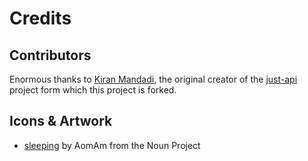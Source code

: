# Credits

## Contributors

Enormous thanks to [Kiran Mandadi](https://github.com/kiranz), the original creator of the [just-api](https://kiranz.github.io/just-api/) project form which this project is forked.

## Icons & Artwork

- [sleeping](https://thenounproject.com/search/?q=sleep&i=1691614) by AomAm from the Noun Project
